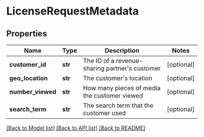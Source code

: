 # LicenseRequestMetadata

## Properties
Name | Type | Description | Notes
------------ | ------------- | ------------- | -------------
**customer_id** | **str** | The ID of a revenue-sharing partner&#39;s customer | [optional] 
**geo_location** | **str** | The customer&#39;s location | [optional] 
**number_viewed** | **str** | How many pieces of media the customer viewed | [optional] 
**search_term** | **str** | The search term that the customer used | [optional] 

[[Back to Model list]](../README.md#documentation-for-models) [[Back to API list]](../README.md#documentation-for-api-endpoints) [[Back to README]](../README.md)


